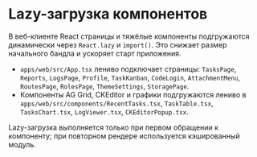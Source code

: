 <!-- Назначение файла: описание использования lazy-загрузки в веб-клиенте. -->

# Lazy-загрузка компонентов

В веб-клиенте React страницы и тяжёлые компоненты подгружаются динамически через `React.lazy` и `import()`. Это снижает размер начального бандла и ускоряет старт приложения.

- `apps/web/src/App.tsx` лениво подключает страницы: `TasksPage`, `Reports`, `LogsPage`, `Profile`, `TaskKanban`, `CodeLogin`, `AttachmentMenu`, `RoutesPage`, `RolesPage`, `ThemeSettings`, `StoragePage`.
- Компоненты AG Grid, CKEditor и графики подгружаются лениво в `apps/web/src/components/RecentTasks.tsx`, `TaskTable.tsx`, `TasksChart.tsx`, `LogViewer.tsx`, `CKEditorPopup.tsx`.

Lazy-загрузка выполняется только при первом обращении к компоненту; при повторном рендере используется кэшированный модуль.
